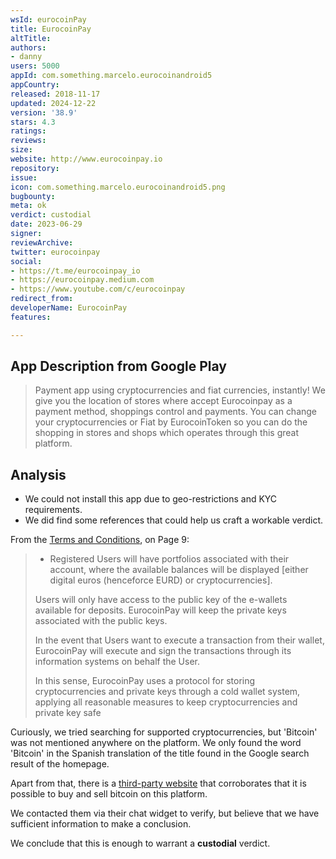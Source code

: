 ```yaml
---
wsId: eurocoinPay
title: EurocoinPay
altTitle: 
authors:
- danny
users: 5000
appId: com.something.marcelo.eurocoinandroid5
appCountry: 
released: 2018-11-17
updated: 2024-12-22
version: '38.9'
stars: 4.3
ratings: 
reviews: 
size: 
website: http://www.eurocoinpay.io
repository: 
issue: 
icon: com.something.marcelo.eurocoinandroid5.png
bugbounty: 
meta: ok
verdict: custodial
date: 2023-06-29
signer: 
reviewArchive: 
twitter: eurocoinpay
social:
- https://t.me/eurocoinpay_io
- https://eurocoinpay.medium.com
- https://www.youtube.com/c/eurocoinpay
redirect_from: 
developerName: EurocoinPay
features: 

---
```


## App Description from Google Play

> Payment app using cryptocurrencies and fiat currencies, instantly! We give you the location of stores where accept Eurocoinpay as a payment method, shoppings control and payments. You can change your cryptocurrencies or Fiat by EurocoinToken so you can do the shopping in stores and shops which operates through this great platform.

## Analysis

- We could not install this app due to geo-restrictions and KYC requirements.
- We did find some references that could help us craft a workable verdict.

From the [Terms and Conditions](https://www.eurocoinpay.io/terms_conditions), on Page 9:

> - Registered Users will have portfolios associated with their account, where the available balances will be displayed [either digital euros (henceforce EURD) or cryptocurrencies].
>
> Users will only have access to the public key of the e-wallets available for deposits. EurocoinPay will keep the private keys associated with the public keys.
>
> In the event that Users want to execute a transaction from their wallet, EurocoinPay will execute and sign the transactions through its information systems on behalf the User.
>
> In this sense, EurocoinPay uses a protocol for storing cryptocurrencies and private keys through a cold wallet system, applying all reasonable measures to keep cryptocurrencies and private key safe

Curiously, we tried searching for supported cryptocurrencies, but 'Bitcoin' was not mentioned anywhere on the platform. We only found the word 'Bitcoin' in the Spanish translation of the title found in the Google search result of the homepage.

Apart from that, there is a [third-party website](https://tracxn.com/d/companies/eurocoinpay/__6JWwkJ3JXThHQ_LQ5A0eXAyR0-_VLeLaoUU9Thn0k6w) that corroborates that it is possible to buy and sell bitcoin on this platform.

We contacted them via their chat widget to verify, but believe that we have sufficient information to make a conclusion.

We conclude that this is enough to warrant a **custodial** verdict.
